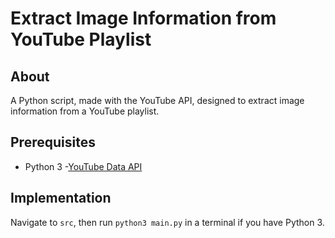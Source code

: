 # Extract Image Information from YouTube Playlist

## About

A Python script, made with the YouTube API, designed to extract image information from a YouTube playlist.

## Prerequisites

- Python 3
-[YouTube Data API](https://developers.google.com/youtube/v3)

## Implementation

Navigate to `src`, then run `python3 main.py` in a terminal if you have Python 3.

